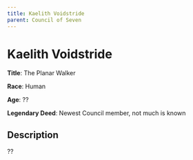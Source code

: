 ```yaml
---
title: Kaelith Voidstride
parent: Council of Seven
---
```


# Kaelith Voidstride

**Title**: The Planar Walker

**Race**: Human

**Age**: ??

**Legendary Deed**: Newest Council member, not much is known

## Description

??